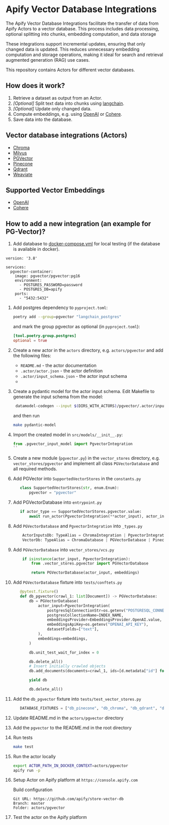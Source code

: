 # Apify Vector Database Integrations

The Apify Vector Database Integrations facilitate the transfer of data from Apify Actors to a vector database. 
This process includes data processing, optional splitting into chunks, embedding computation, and data storage

These integrations support incremental updates, ensuring that only changed data is updated. 
This reduces unnecessary embedding computation and storage operations, making it ideal for search and retrieval augmented generation (RAG) use cases.

This repository contains Actors for different vector databases. 

## How does it work?

1. Retrieve a dataset as output from an Actor.
2. _[Optional]_ Split text data into chunks using [langchain](https://python.langchain.com).
3. _[Optional]_ Update only changed data.
4. Compute embeddings, e.g. using [OpenAI](https://platform.openai.com/docs/guides/embeddings) or [Cohere](https://cohere.com/embeddings).
5. Save data into the database.

## Vector database integrations (Actors)
- [Chroma](https://apify.com/apify/chroma-integration)
- [Milvus](https://milvus.io/)
- [PGVector](https://github.com/pgvector/pgvector)
- [Pinecone](https://apify.com/apify/pinecone-integration)
- [Qdrant](https://qdrant.tech)
- [Weaviate](https://weaviate.io/)

## Supported Vector Embeddings
- [OpenAI](https://platform.openai.com/docs/guides/embeddings)
- [Cohere](https://cohere.com/embeddings)

## How to add a new integration (an example for PG-Vector)?

1. Add database to [docker-compose.yml](docker-compose.yaml) for local testing (if the database is available in docker).

```
version: '3.8'

services:
  pgvector-container:
    image: pgvector/pgvector:pg16
    environment:
      - POSTGRES_PASSWORD=password
      - POSTGRES_DB=apify
    ports:
      - "5432:5432"
```

1. Add postgres dependency to `pyproject.toml`:
   ```bash
   poetry add --group=pgvector "langchain_postgres"
   ```
   and mark the group pgvector as optional (in `pyproject.toml`):
   ```toml
   [tool.poetry.group.postgres]
   optional = true
   ```
   
1. Create a new actor in the `actors` directory, e.g. `actors/pgvector` and add the following files: 
   - `README.md` - the actor documentation
   - `.actor/actor.json` - the actor definition
   - `.actor/input_schema.json` - the actor input schema
   - 
1. Create a pydantic model for the actor input schema. Edit Makefile to generate the input schema from the model:
   ```bash
    datamodel-codegen --input $(DIRS_WITH_ACTORS)/pgvector/.actor/input_schema.json --output $(DIRS_WITH_CODE)/src/models/pgvector_input_model.py  --input-file-type jsonschema  --field-constraints
   ```
   and then run
   ```bash
   make pydantic-model
   ```
1. Import the created model in `src/models/__init__.py`:
   ```python
   from .pgvector_input_model import PgvectorIntegration
   ``
1. Create a new module (`pgvector.py`) in the `vector_stores` directory, e.g. `vector_stores/pgvector` and implement all class `PGVectorDatabase` and all required methods.
1. Add PGVector into `SupportedVectorStores` in the `constants.py` 
   ```python
      class SupportedVectorStores(str, enum.Enum):
          pgvector = "pgvector"
   ```

1. Add PGVectorDatabase into `entrypoint.py`
   ```python
      if actor_type == SupportedVectorStores.pgvector.value:
          await run_actor(PgvectorIntegration(**actor_input), actor_input)
   ```

1. Add `PGVectorDatabase` and `PgvectorIntegration`  into `_types.py`
   ```python
       ActorInputsDb: TypeAlias = ChromaIntegration | PgvectorIntegration | PineconeIntegration | QdrantIntegration
       VectorDb: TypeAlias = ChromaDatabase | PGVectorDatabase | PineconeDatabase | QdrantDatabase
   ```

1. Add `PGVectorDatabase` into `vector_stores/vcs.py`
   ```python
       if isinstance(actor_input, PgvectorIntegration):
           from .vector_stores.pgvector import PGVectorDatabase

           return PGVectorDatabase(actor_input, embeddings)
   ```

1. Add `PGVectorDatabase` fixture into `tests/conftets.py`
   ```python
      @pytest.fixture()
      def db_pgvector(crawl_1: list[Document]) -> PGVectorDatabase:
          db = PGVectorDatabase(
              actor_input=PgvectorIntegration(
                  postgresSqlConnectionStr=os.getenv("POSTGRESQL_CONNECTION_STR"),
                  postgresCollectionName=INDEX_NAME,
                  embeddingsProvider=EmbeddingsProvider.OpenAI.value,
                  embeddingsApiKey=os.getenv("OPENAI_API_KEY"),
                  datasetFields=["text"],
              ),
              embeddings=embeddings,
          )

          db.unit_test_wait_for_index = 0

          db.delete_all()
          # Insert initially crawled objects
          db.add_documents(documents=crawl_1, ids=[d.metadata["id"] for d in crawl_1])

          yield db

          db.delete_all()
   ```

1. Add the `db_pgvector` fixture into `tests/test_vector_stores.py`
   ```python
      DATABASE_FIXTURES = ["db_pinecone", "db_chroma", "db_qdrant", "db_pgvector"]
   ```
1. Update README.md in the `actors/pgvector` directory

1. Add the `pgvector` to the README.md in the root directory

1. Run tests
   ```bash  
   make test
   ```

1. Run the actor locally
   ```bash
   export ACTOR_PATH_IN_DOCKER_CONTEXT=actors/pgvector
   apify run -p
   ````

1. Setup Actor on Apify platform at `https://console.apify.com`

   Build configuration
   ```
   Git URL: https://github.com/apify/store-vector-db
   Branch: master
   Folder: actors/pgvector
   ```

1. Test the actor on the Apify platform